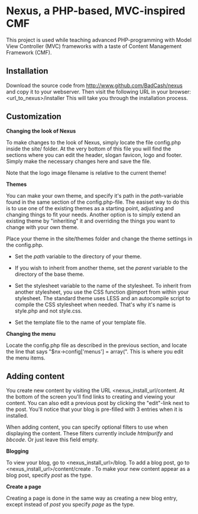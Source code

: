Nexus, a PHP-based, MVC-inspired CMF
====================================

This project is used while teaching advanced PHP-programming with Model View Controller (MVC)
frameworks with a taste of Content Management Framework (CMF). 


Installation
------------

Download the source code from http://www.github.com/BadCash/nexus and copy it to your webserver.
Then visit the following URL in your browser: <url_to_nexus>/installer
This will take you through the installation process.


Customization
-------------

**Changing the look of Nexus**

To make changes to the look of Nexus, simply locate the file config.php inside the site/ folder.
At the very bottom of this file you will find the sections where you can edit the header, slogan
favicon, logo and footer. Simply make the necessary changes here and save the file.

Note that the logo image filename is relative to the current theme!


**Themes**

You can make your own theme, and specify it's path in the *path*-variable found in the
same section of the config.php-file. The easiset way to do this is to use one of the existing themes
as a starting point, adjusting and changing things to fit your needs. Another option is to simply extend
an existing theme by "inheriting" it and overriding the things you want to change with your own theme.

Place your theme in the site/themes folder and change the theme settings in the config.php. 

* Set the *path* variable to the directory of your theme.

* If you wish to inherit from another theme, set the *parent* variable to the directory of the base theme.

* Set the stylesheet variable to the name of the stylesheet. To inherit from another stylesheet, you use 
the CSS function @import from within your stylesheet. The standard theme uses LESS and an autocompile script 
to compile the CSS stylesheet when needed. That's why it's name is style.php and not style.css. 

* Set the template file to the name of your template file.


**Changing the menu**

Locate the config.php file as described in the previous section, and locate the line that says
"$nx->config['menus'] = array(". This is where you edit the menu items.



Adding content
--------------

You create new content by visiting the URL <nexus_install_url/content. At the bottom of the screen you'll 
find links to creating and viewing your content. You can also edit a previous post by clicking the "edit"-link 
next to the post. You'll notice that your blog is pre-filled with 3 entries when it is installed.

When adding content, you can specify optional filters to use when displaying the content. These filters
currently include *htmlpurify* and *bbcode*. Or just leave this field empty.

**Blogging**

To view your blog, go to <nexus_install_url>/blog. 
To add a blog post, go to <nexus_install_url>/content/create . To make your new content appear as a blog post,
specify *post* as the type.


**Create a page**

Creating a page is done in the same way as creating a new blog entry, except instead of *post* you specify
*page* as the type.